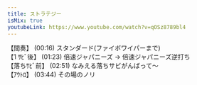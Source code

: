 ```yaml
---
title: ストラテジー
isMix: true
youtubeLink: https://www.youtube.com/watch?v=qOSz8789bl4
---
```


【間奏】 <t s=16>(00:16)</t> スタンダード(ファイボワイパーまで)<br />
【1 ｻﾋﾞ後】 <t s=83>(01:23)</t> 倍速ジャパニーズ → 倍速ジャパニーズ逆打ち<br />
【落ちｻﾋﾞ前】 <t s=171>(02:51)</t> なみえる落ちサビがんばって〜<br />
【ｱｳﾄﾛ】 <t s=224>(03:44)</t> その場のノリ
